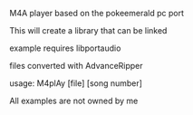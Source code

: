 M4A player based on the pokeemerald pc port

This will create a library that can be linked

example requires libportaudio

files converted with AdvanceRipper

usage: M4plAy [file] [song number]

All examples are not owned by me